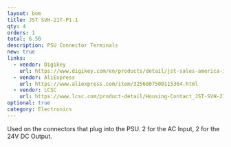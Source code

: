 ```yaml
---
layout: bom
title: JST SVH-21T-P1.1
qty: 4
orders: 1
total: 6.50
description: PSU Connector Terminals
new: true
links:
  - vendor: Digikey
    url: https://www.digikey.com/en/products/detail/jst-sales-america-inc/SVH-21T-P1-1/527368
  - vendor: AliExpress
    url: https://www.aliexpress.com/item/3256807500115364.html
  - vendor: LCSC
    url: https://www.lcsc.com/product-detail/Housing-Contact_JST-SVH-21T-P1-1_C160349.html?s_z=n_JST%20SVH-21T-P1.1
optional: true
category: Electronics
---
```


Used on the connectors that plug into the PSU. 2 for the AC Input, 2 for the 24V DC Output.